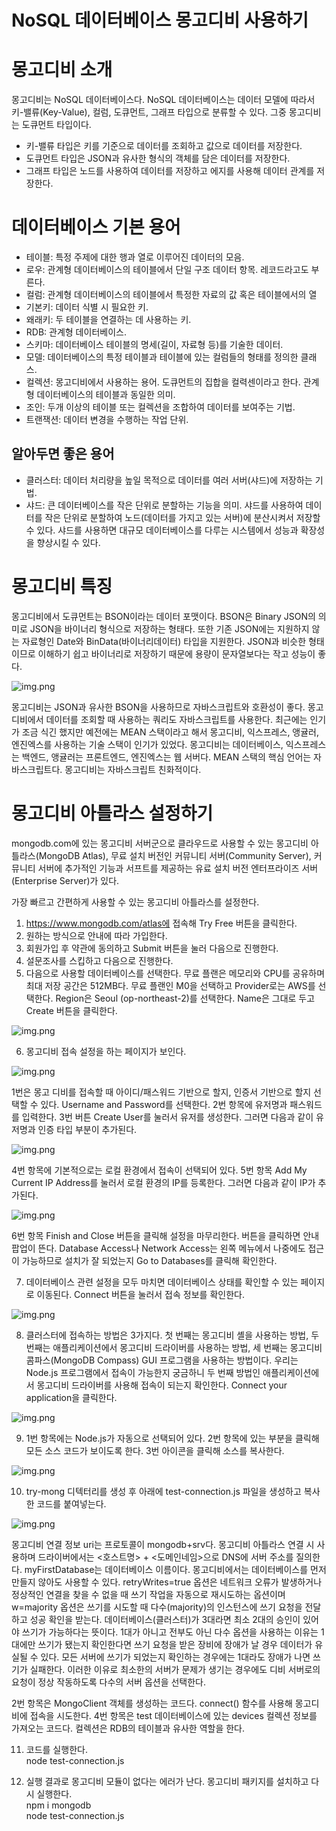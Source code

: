# **NoSQL 데이터베이스 몽고디비 사용하기**  
# **몽고디비 소개**  
몽고디비는 NoSQL 데이터베이스다. NoSQL 데이터베이스는 데이터 모델에 따라서 키-밸류(Key-Value), 컬럼, 도큐먼트, 그래프 타입으로 분류할 수 있다. 
그중 몽고디비는 도큐먼트 타입이다.  
  
- 키-밸류 타입은 키를 기준으로 데이터를 조회하고 값으로 데이터를 저장한다.  
- 도큐먼트 타입은 JSON과 유사한 형식의 객체를 담은 데이터를 저장한다.  
- 그래프 타입은 노드를 사용하여 데이터를 저장하고 에지를 사용해 데이터 관계를 저장한다.  
  
# **데이터베이스 기본 용어**  
- 테이블: 특정 주제에 대한 행과 열로 이루어진 데이터의 모음.  
- 로우: 관계형 데이터베이스의 테이블에서 단일 구조 데이터 항목. 레코드라고도 부른다.  
- 컬럼: 관계형 데이터베이스의 테이블에서 특정한 자료의 값 혹은 테이블에서의 열  
- 기본키: 데이터 식별 시 필요한 키.  
- 왜래키: 두 테이블을 연결하는 데 사용하는 키.  
- RDB: 관계형 데이터베이스.  
- 스키마: 데이터베이스 테이블의 명세(길이, 자료형 등)를 기술한 데이터.  
- 모델: 데이터베이스의 특정 테이블과 테이블에 있는 컬럼들의 형태를 정의한 클래스.  
- 컬렉션: 몽고디비에서 사용하는 용어. 도큐먼트의 집합을 컬력센이라고 한다. 관계형 데이터베이스의 테이블과 동일한 의미.  
- 조인: 두개 이상의 테이블 또는 컬렉션을 조합하여 데이터를 보여주는 기법.  
- 트랜잭션: 데이터 변경을 수행하는 작업 단위.  
  
## **알아두면 좋은 용어**  
- 클러스터: 데이터 처리량을 높일 목적으로 데이터를 여러 서버(샤드)에 저장하는 기법.  
- 샤드: 큰 데이터베이스를 작은 단위로 분할하는 기능을 의미. 샤드를 사용하여 데이터를 작은 단위로 분할하여 노드(데이터를 가지고 있는 서버)에 분산시켜서 
저장할 수 있다. 샤드를 사용하면 대규모 데이터베이스를 다루는 시스템에서 성능과 확장성을 향상시킬 수 있다.  
  
# **몽고디비 특징**  
몽고디비에서 도큐먼트는 BSON이라는 데이터 포맷이다. BSON은 Binary JSON의 의미로 JSON을 바이너리 형식으로 저장하는 형태다. 또한 기존 JSON에는 지원하지 
않는 자료형인 Date와 BinData(바이너리데이터) 타입을 지원한다. JSON과 비슷한 형태이므로 이해하기 쉽고 바이너리로 저장하기 때문에 용량이 문자열보다는 
작고 성능이 좋다.  
  
![img.png](image/img.png)  
  
몽고디비는 JSON과 유사한 BSON을 사용하므로 자바스크립트와 호환성이 좋다. 몽고디비에서 데이터를 조회할 때 사용하는 쿼리도 자바스크립트를 사용한다. 
최근에는 인기가 조금 식긴 했지만 예전에는 MEAN 스택이라고 해서 몽고디비, 익스프레스, 앵귤러, 엔진엑스를 사용하는 기술 스택이 인기가 있었다. 몽고디비는 
데이터베이스, 익스프레스는 백엔드, 앵귤러는 프론트엔드, 엔진엑스는 웹 서버다. MEAN 스택의 핵심 언어는 자바스크립트다. 몽고디비는 자바스크립트 친화적이다.  
  
# **몽고디비 아틀라스 설정하기**  
mongodb.com에 있는 몽고디비 서버군으로 클라우드로 사용할 수 있는 몽고디비 아틀라스(MongoDB Atlas), 무료 설치 버전인 커뮤니티 서버(Community Server), 
커뮤니티 서버에 추가적인 기능과 서프트를 제공하는 유료 설치 버전 엔터프라이즈 서버(Enterprise Server)가 있다.  
  
가장 빠르고 간편하게 사용할 수 있는 몽고디비 아틀라스를 설정한다.  
  
1. https://www.mongodb.com/atlas에 접속해 Try Free 버튼을 클릭한다.  
2. 원하는 방식으로 안내에 따라 가입한다.  
3. 회원가입 후 약관에 동의하고 Submit 버튼을 눌러 다음으로 진행한다.  
4. 설문조사를 스킵하고 다음으로 진행한다.  
5. 다음으로 사용할 데이터베이스를 선택한다. 무료 플랜은 메모리와 CPU를 공유하며 최대 저장 공간은 512MB다. 무료 플랜인 M0을 선택하고 Provider로는 AWS를 
선택한다. Region은 Seoul (op-northeast-2)를 선택한다. Name은 그대로 두고 Create 버튼을 클릭한다.  
  
![img.png](image/img2.png)  
  
6. 몽고디비 접속 설정을 하는 페이지가 보인다.  
  
![img.png](image/img3.png)  
  
1번은 몽고 디비를 접속할 때 아이디/패스워드 기반으로 할지, 인증서 기반으로 할지 선택할 수 있다. Username and Password를 선택한다. 2번 항목에 유저명과 
패스워드를 입력한다. 3번 버튼 Create User를 눌러서 유저를 생성한다. 그러면 다음과 같이 유저명과 인증 타입 부분이 추가된다.  
  
![img.png](image/img4.png)  
  
4번 항목에 기본적으로는 로컬 환경에서 접속이 선택되어 있다. 5번 항목 Add My Current IP Address를 눌러서 로컬 환경의 IP를 등록한다. 그러면 다음과 
같이 IP가 추가된다.  
  
![img.png](image/img5.png)  
  
6번 항목 Finish and Close 버튼을 클릭해 설정을 마무리한다. 버튼을 클릭하면 안내 팝업이 뜬다. Database Access나 Network Access는 왼쪽 메뉴에서 
나중에도 접근이 가능하므로 설치가 잘 되었는지 Go to Databases를 클릭해 확인한다.  
  
7. 데이터베이스 관련 설정을 모두 마치면 데이터베이스 상태를 확인할 수 있는 페이지로 이동된다. Connect 버튼을 눌러서 접속 정보를 확인한다.  
  
![img.png](image/img6.png)  
  
8. 클러스터에 접속하는 방법은 3가지다. 첫 번째는 몽고디비 셸을 사용하는 방법, 두 번째는 애플리케이션에서 몽고디비 드라이버를 사용하는 방법, 세 번째는 
몽고디비 콤파스(MongoDB Compass) GUI 프로그램을 사용하는 방법이다. 우리는 Node.js 프로그램에서 접속이 가능한지 궁금하니 두 번째 방법인 애플리케이션에서 
몽고디비 드라이버를 사용해 접속이 되는지 확인한다. Connect your application을 클릭한다.  
  
![img.png](image/img7.png)  
  
9. 1번 항목에는 Node.js가 자동으로 선택되어 있다. 2번 항목에 있는 부분을 클릭해 모든 소스 코드가 보이도록 한다. 3번 아이콘을 클릭해 소스를 복사한다.  
  
![img.png](image/img8.png)  
  
10. try-mong 디텍터리를 생성 후 아래에 test-connection.js 파일을 생성하고 복사한 코드를 붙여넣는다.  
  
![img.png](image/img9.png)  
  
몽고디비 연결 정보 uri는 프로토콜이 mongodb+srv다. 몽고디비 아틀라스 연결 시 사용하며 드라이버에서는 <호스트명> + <도메인네임>으로 DNS에 서버 
주소를 질의한다. myFirstDatabase는 데이터베이스 이름이다. 몽고디비에서는 데이터베이스를 먼저 만들지 않아도 사용할 수 있다. retryWrites=true 옵션은 
네트워크 오류가 발생하거나 정상적인 연결을 찾을 수 없을 때 쓰기 작업을 자동으로 재시도하는 옵션이며 w=majority 옵션은 쓰기를 시도할 때 다수(majority)의 
인스턴스에 쓰기 요청을 전달하고 성공 확인을 받는다. 데이터베이스(클러스터)가 3대라면 최소 2대의 승인이 있어야 쓰기가 가능하다는 뜻이다. 1대가 아니고 
전부도 아닌 다수 옵션을 사용하는 이유는 1대에만 쓰기가 됐는지 확인한다면 쓰기 요청을 받은 장비에 장애가 날 경우 데이터가 유실될 수 있다. 모든 서버에 
쓰기가 되었는지 확인하는 경우에는 1대라도 장애가 나면 쓰기가 실패한다. 이러한 이유로 최소한의 서버가 문제가 생기는 경우에도 디비 서버로의 요청이 정상 
작동하도록 다수의 서버 옵션을 선택한다.  
  
2번 항목은 MongoClient 객체를 생성하는 코드다. connect() 함수를 사용해 몽고디비에 접속을 시도한다. 4번 항목은 test 데이터베이스에 있는 devices 
컬렉션 정보를 가져오는 코드다. 컬렉션은 RDB의 테이블과 유사한 역할을 한다.  
  
11. 코드를 실행한다.  
node test-connection.js  
  
12. 실행 결과로 몽고디비 모듈이 없다는 에러가 난다. 몽고디비 패키지를 설치하고 다시 실행한다.  
npm i mongodb  
node test-connection.js  
  
